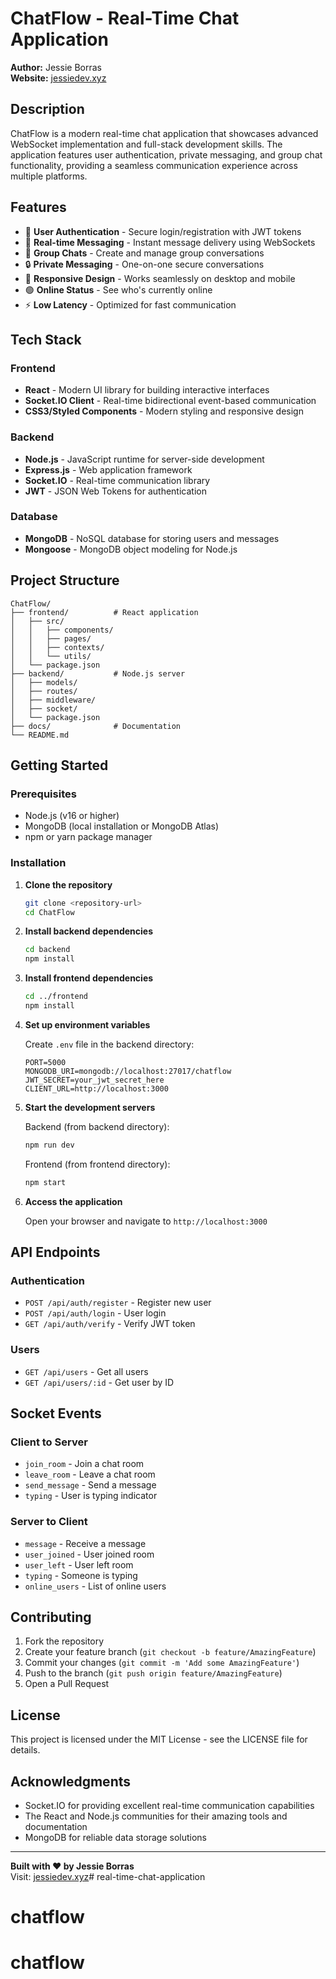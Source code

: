 # ChatFlow - Real-Time Chat Application

**Author:** Jessie Borras  
**Website:** [jessiedev.xyz](https://jessiedev.xyz)

## Description

ChatFlow is a modern real-time chat application that showcases advanced WebSocket implementation and full-stack development skills. The application features user authentication, private messaging, and group chat functionality, providing a seamless communication experience across multiple platforms.

## Features

- 🔐 **User Authentication** - Secure login/registration with JWT tokens
- 💬 **Real-time Messaging** - Instant message delivery using WebSockets
- 👥 **Group Chats** - Create and manage group conversations
- 🔒 **Private Messaging** - One-on-one secure conversations
- 📱 **Responsive Design** - Works seamlessly on desktop and mobile
- 🟢 **Online Status** - See who's currently online
- ⚡ **Low Latency** - Optimized for fast communication

## Tech Stack

### Frontend
- **React** - Modern UI library for building interactive interfaces
- **Socket.IO Client** - Real-time bidirectional event-based communication
- **CSS3/Styled Components** - Modern styling and responsive design

### Backend
- **Node.js** - JavaScript runtime for server-side development
- **Express.js** - Web application framework
- **Socket.IO** - Real-time communication library
- **JWT** - JSON Web Tokens for authentication

### Database
- **MongoDB** - NoSQL database for storing users and messages
- **Mongoose** - MongoDB object modeling for Node.js

## Project Structure

```
ChatFlow/
├── frontend/          # React application
│   ├── src/
│   │   ├── components/
│   │   ├── pages/
│   │   ├── contexts/
│   │   └── utils/
│   └── package.json
├── backend/           # Node.js server
│   ├── models/
│   ├── routes/
│   ├── middleware/
│   ├── socket/
│   └── package.json
├── docs/              # Documentation
└── README.md
```

## Getting Started

### Prerequisites

- Node.js (v16 or higher)
- MongoDB (local installation or MongoDB Atlas)
- npm or yarn package manager

### Installation

1. **Clone the repository**
   ```bash
   git clone <repository-url>
   cd ChatFlow
   ```

2. **Install backend dependencies**
   ```bash
   cd backend
   npm install
   ```

3. **Install frontend dependencies**
   ```bash
   cd ../frontend
   npm install
   ```

4. **Set up environment variables**
   
   Create `.env` file in the backend directory:
   ```env
   PORT=5000
   MONGODB_URI=mongodb://localhost:27017/chatflow
   JWT_SECRET=your_jwt_secret_here
   CLIENT_URL=http://localhost:3000
   ```

5. **Start the development servers**
   
   Backend (from backend directory):
   ```bash
   npm run dev
   ```
   
   Frontend (from frontend directory):
   ```bash
   npm start
   ```

6. **Access the application**
   
   Open your browser and navigate to `http://localhost:3000`

## API Endpoints

### Authentication
- `POST /api/auth/register` - Register new user
- `POST /api/auth/login` - User login
- `GET /api/auth/verify` - Verify JWT token

### Users
- `GET /api/users` - Get all users
- `GET /api/users/:id` - Get user by ID

## Socket Events

### Client to Server
- `join_room` - Join a chat room
- `leave_room` - Leave a chat room
- `send_message` - Send a message
- `typing` - User is typing indicator

### Server to Client
- `message` - Receive a message
- `user_joined` - User joined room
- `user_left` - User left room
- `typing` - Someone is typing
- `online_users` - List of online users

## Contributing

1. Fork the repository
2. Create your feature branch (`git checkout -b feature/AmazingFeature`)
3. Commit your changes (`git commit -m 'Add some AmazingFeature'`)
4. Push to the branch (`git push origin feature/AmazingFeature`)
5. Open a Pull Request

## License

This project is licensed under the MIT License - see the LICENSE file for details.

## Acknowledgments

- Socket.IO for providing excellent real-time communication capabilities
- The React and Node.js communities for their amazing tools and documentation
- MongoDB for reliable data storage solutions

---

**Built with ❤️ by Jessie Borras**  
Visit: [jessiedev.xyz](https://jessiedev.xyz)# real-time-chat-application
# chatflow
# chatflow
